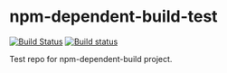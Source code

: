 # npm-dependent-build-test

[![Build Status](https://travis-ci.org/lijunle/npm-dependent-build-test.svg?branch=master)](https://travis-ci.org/lijunle/npm-dependent-build-test)
[![Build status](https://ci.appveyor.com/api/projects/status/bio0ueokoxrmdbsy/branch/master?svg=true)](https://ci.appveyor.com/project/lijunle/npm-dependent-build-test/branch/master)

Test repo for npm-dependent-build project.
